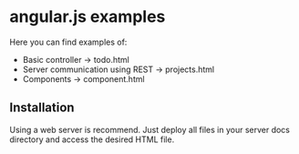 angular.js examples
===================

Here you can find examples of:

* Basic controller -> todo.html
* Server communication using REST -> projects.html
* Components -> component.html

Installation
------------

Using a web server is recommend. Just deploy all files in your server docs directory and access the desired HTML file.
